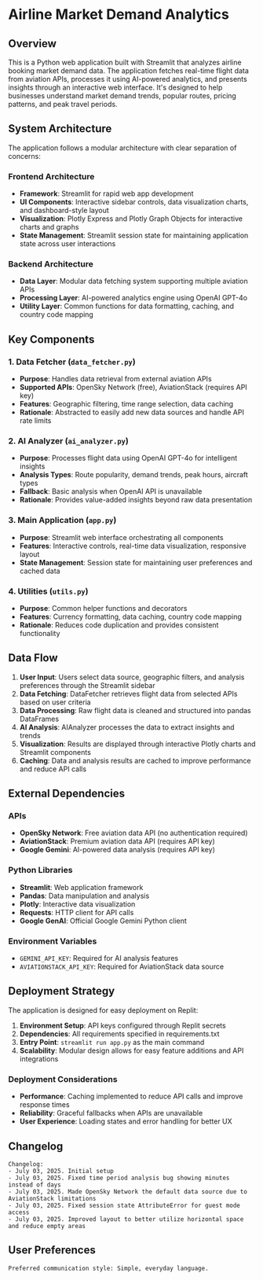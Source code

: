 # Airline Market Demand Analytics

## Overview

This is a Python web application built with Streamlit that analyzes airline booking market demand data. The application fetches real-time flight data from aviation APIs, processes it using AI-powered analytics, and presents insights through an interactive web interface. It's designed to help businesses understand market demand trends, popular routes, pricing patterns, and peak travel periods.

## System Architecture

The application follows a modular architecture with clear separation of concerns:

### Frontend Architecture
- **Framework**: Streamlit for rapid web app development
- **UI Components**: Interactive sidebar controls, data visualization charts, and dashboard-style layout
- **Visualization**: Plotly Express and Plotly Graph Objects for interactive charts and graphs
- **State Management**: Streamlit session state for maintaining application state across user interactions

### Backend Architecture
- **Data Layer**: Modular data fetching system supporting multiple aviation APIs
- **Processing Layer**: AI-powered analytics engine using OpenAI GPT-4o
- **Utility Layer**: Common functions for data formatting, caching, and country code mapping

## Key Components

### 1. Data Fetcher (`data_fetcher.py`)
- **Purpose**: Handles data retrieval from external aviation APIs
- **Supported APIs**: OpenSky Network (free), AviationStack (requires API key)
- **Features**: Geographic filtering, time range selection, data caching
- **Rationale**: Abstracted to easily add new data sources and handle API rate limits

### 2. AI Analyzer (`ai_analyzer.py`)
- **Purpose**: Processes flight data using OpenAI GPT-4o for intelligent insights
- **Analysis Types**: Route popularity, demand trends, peak hours, aircraft types
- **Fallback**: Basic analysis when OpenAI API is unavailable
- **Rationale**: Provides value-added insights beyond raw data presentation

### 3. Main Application (`app.py`)
- **Purpose**: Streamlit web interface orchestrating all components
- **Features**: Interactive controls, real-time data visualization, responsive layout
- **State Management**: Session state for maintaining user preferences and cached data

### 4. Utilities (`utils.py`)
- **Purpose**: Common helper functions and decorators
- **Features**: Currency formatting, data caching, country code mapping
- **Rationale**: Reduces code duplication and provides consistent functionality

## Data Flow

1. **User Input**: Users select data source, geographic filters, and analysis preferences through the Streamlit sidebar
2. **Data Fetching**: DataFetcher retrieves flight data from selected APIs based on user criteria
3. **Data Processing**: Raw flight data is cleaned and structured into pandas DataFrames
4. **AI Analysis**: AIAnalyzer processes the data to extract insights and trends
5. **Visualization**: Results are displayed through interactive Plotly charts and Streamlit components
6. **Caching**: Data and analysis results are cached to improve performance and reduce API calls

## External Dependencies

### APIs
- **OpenSky Network**: Free aviation data API (no authentication required)
- **AviationStack**: Premium aviation data API (requires API key)
- **Google Gemini**: AI-powered data analysis (requires API key)

### Python Libraries
- **Streamlit**: Web application framework
- **Pandas**: Data manipulation and analysis
- **Plotly**: Interactive data visualization
- **Requests**: HTTP client for API calls
- **Google GenAI**: Official Google Gemini Python client

### Environment Variables
- `GEMINI_API_KEY`: Required for AI analysis features
- `AVIATIONSTACK_API_KEY`: Required for AviationStack data source

## Deployment Strategy

The application is designed for easy deployment on Replit:

1. **Environment Setup**: API keys configured through Replit secrets
2. **Dependencies**: All requirements specified in requirements.txt
3. **Entry Point**: `streamlit run app.py` as the main command
4. **Scalability**: Modular design allows for easy feature additions and API integrations

### Deployment Considerations
- **Performance**: Caching implemented to reduce API calls and improve response times
- **Reliability**: Graceful fallbacks when APIs are unavailable
- **User Experience**: Loading states and error handling for better UX

## Changelog

```
Changelog:
- July 03, 2025. Initial setup
- July 03, 2025. Fixed time period analysis bug showing minutes instead of days
- July 03, 2025. Made OpenSky Network the default data source due to AviationStack limitations
- July 03, 2025. Fixed session state AttributeError for guest mode access
- July 03, 2025. Improved layout to better utilize horizontal space and reduce empty areas
```

## User Preferences

```
Preferred communication style: Simple, everyday language.
```